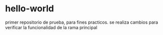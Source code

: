 # hello-world
primer repositorio de prueba, para fines practicos.
se realiza cambios para verificar la funcionalidad de la rama principal
